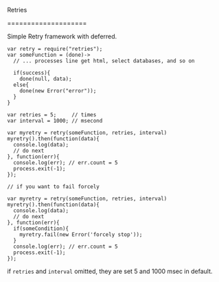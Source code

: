 Retries

====================

Simple Retry framework with deferred.

```
var retry = require("retries");
var someFunction = (done)->
  // ... processes line get html, select databases, and so on

  if(success){
    done(null, data);
  else{
    done(new Error("error"));
  }
}

var retries = 5;     // times
var interval = 1000; // msecond

var myretry = retry(someFunction, retries, interval)
myretry().then(function(data){
  console.log(data);
  // do next
}, function(err){
  console.log(err); // err.count = 5
  process.exit(-1);
});

// if you want to fail forcely

var myretry = retry(someFunction, retries, interval)
myretry().then(function(data){
  console.log(data);
  // do next
}, function(err){
  if(someCondition){
    myretry.fail(new Error('forcely stop'));
  }
  console.log(err); // err.count = 5
  process.exit(-1);
});

```

if `retries` and `interval` omitted, they are set 5 and 1000 msec in default.
